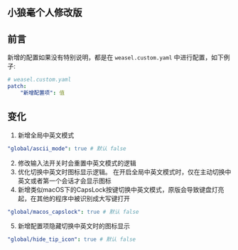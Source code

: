 ﻿## 小狼毫个人修改版


## 前言
新增的配置如果没有特别说明，都是在 `weasel.custom.yaml` 中进行配置，如下例子:
```yaml
# weasel.custom.yaml
patch:
    "新增配置项": 值
```

## 变化

1. 新增全局中英文模式
```yaml
"global/ascii_mode": true # 默认 false
```
2. 修改输入法开关时会重置中英文模式的逻辑
3. 优化切换中英文时图标显示逻辑。
  在开启全局中英文模式时，仅在主动切换中英文或者第一个会话才会显示图标
4. 新增类似macOS下的CapsLock按键切换中英文模式，原版会导致键盘灯亮起，在其他的程序中被识别成大写键打开
```yaml
"global/macos_capslock": true # 默认 false
```
5. 新增配置项隐藏切换中英文时的图标显示
```yaml
"global/hide_tip_icon": true # 默认 false
```